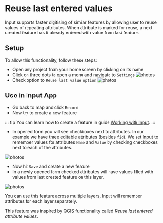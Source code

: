 # Reuse last entered values

Input supports faster digitising of similar features by allowing user to reuse values of repeating attributes. When attribute is marked for reuse, a next created feature has it already entered with value from last feature.

## Setup 

To allow this functionality, follow these steps:

 - Open any project from your home screen by clicking on its name
 - Click on three dots to open a menu and navigate to `Settings`
![photos](./input_more_icon.png)
 - Check option to `Reuse last value option`
![photos](./reuse_last_value_option.png)

## Use in Input App

 - Go back to map and click `Record`
 - Now try to create a new feature

::: tip
 You can learn how to create a feature in guide [Working with Input](./input-tour/index.md).
:::

 - In opened form you will see checkboxes next to attributes. In our example we have three editable attributes (besides `fid`). We set Input to remember values for attributes `Name` and `Value` by checking checkboxes next to each of the attributes.

![photos](./reuse_last_values_digitize_before.png)

 - Now hit `Save` and create a new feature
 - In a newly opened form checked attributes will have values filled with values from last created feature on this layer.

![photos](./reuse_last_values_digitize_after.png)

You can use this feature across multiple layers, Input will remember attributes for each layer separately.

This feature was inspired by QGIS functionality called _Reuse last entered attribute values_.
